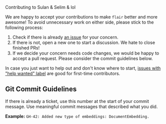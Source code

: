 Contributing to Sulan & Selim & lol

We are happy to accept your contributions to make `flair` better and more awesome! To avoid unnecessary work on either 
side, please stick to the following process:

1. Check if there is already [an issue](https://github.com/zalandoresearch/flair/issues) for your concern.
2. If there is not, open a new one to start a discussion. We hate to close finished PRs!
3. If we decide your concern needs code changes, we would be happy to accept a pull request. Please consider the 
commit guidelines below.

In case you just want to help out and don't know where to start, 
[issues with "help wanted" label](https://github.com/zalandoresearch/flair/labels/help%20wanted) are good for 
first-time contributors. 

## Git Commit Guidelines

If there is already a ticket, use this number at the start of your commit message. 
Use meaningful commit messages that described what you did.

**Example:** `GH-42: Added new type of embeddings: DocumentEmbedding.` 